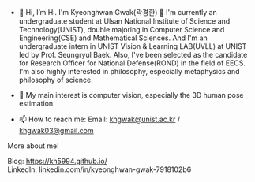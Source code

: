 - 👋 Hi, I’m Hi. I'm Kyeonghwan Gwak(곽경환) 🤗
I'm currently an undergraduate student at Ulsan National Institute of Science and Technology(UNIST), double majoring in Computer Science and Engineering(CSE) and Mathematical Sciences.
And I'm an undergraduate intern in UNIST Vision & Learning LAB(UVLL) at UNIST led by Prof. Seungryul Baek.
Also, I've been selected as the candidate for Research Officer for National Defense(ROND) in the field of EECS.
I'm also highly interested in philosophy, especially metaphysics and philosophy of science.

- 👀 My main interest is computer vision, especially the 3D human pose estimation.

- 📫 How to reach me:
Email: khgwak@unist.ac.kr / khgwak03@gmail.com

More about me!

Blog: https://kh5994.github.io/       
LinkedIn: linkedin.com/in/kyeonghwan-gwak-7918102b6



<!---
khgwak/khgwak is a ✨ special ✨ repository because its `README.md` (this file) appears on your GitHub profile.
You can click the Preview link to take a look at your changes.
--->
